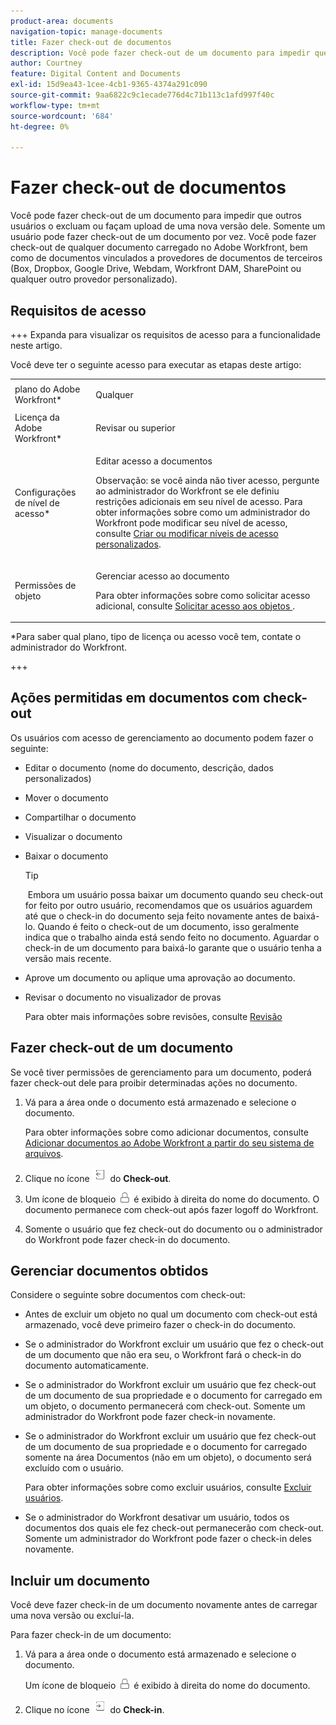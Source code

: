 ```yaml
---
product-area: documents
navigation-topic: manage-documents
title: Fazer check-out de documentos
description: Você pode fazer check-out de um documento para impedir que outros usuários o excluam ou façam upload de uma nova versão dele. Somente um usuário pode fazer check-out de um documento por vez. Você pode fazer check-out de qualquer documento carregado no Adobe Workfront, bem como de documentos vinculados a provedores de documentos de terceiros (Box, Dropbox, Google Drive, Webdam, Workfront DAM, SharePoint ou qualquer outro provedor personalizado).
author: Courtney
feature: Digital Content and Documents
exl-id: 15d9ea43-1cee-4cb1-9365-4374a291c090
source-git-commit: 9aa6822c9c1ecade776d4c71b113c1afd997f40c
workflow-type: tm+mt
source-wordcount: '684'
ht-degree: 0%

---
```


# Fazer check-out de documentos

Você pode fazer check-out de um documento para impedir que outros usuários o excluam ou façam upload de uma nova versão dele. Somente um usuário pode fazer check-out de um documento por vez. Você pode fazer check-out de qualquer documento carregado no Adobe Workfront, bem como de documentos vinculados a provedores de documentos de terceiros (Box, Dropbox, Google Drive, Webdam, Workfront DAM, SharePoint ou qualquer outro provedor personalizado). 

## Requisitos de acesso

+++ Expanda para visualizar os requisitos de acesso para a funcionalidade neste artigo.

Você deve ter o seguinte acesso para executar as etapas deste artigo:

<table style="table-layout:auto"> 
 <col> 
 <col> 
 <tbody> 
  <tr> 
   <td role="rowheader">plano do Adobe Workfront*</td> 
   <td> <p>Qualquer</p> </td> 
  </tr> 
  <tr> 
   <td role="rowheader">Licença da Adobe Workfront*</td> 
   <td> <p>Revisar ou superior</p> </td> 
  </tr> 
  <tr> 
   <td role="rowheader">Configurações de nível de acesso*</td> 
   <td> <p>Editar acesso a documentos</p> <p>Observação: se você ainda não tiver acesso, pergunte ao administrador do Workfront se ele definiu restrições adicionais em seu nível de acesso. Para obter informações sobre como um administrador do Workfront pode modificar seu nível de acesso, consulte <a href="../../administration-and-setup/add-users/configure-and-grant-access/create-modify-access-levels.md" class="MCXref xref">Criar ou modificar níveis de acesso personalizados</a>.</p> </td> 
  </tr> 
  <tr> 
   <td role="rowheader">Permissões de objeto</td> 
   <td> <p>Gerenciar acesso ao documento</p> <p>Para obter informações sobre como solicitar acesso adicional, consulte <a href="../../workfront-basics/grant-and-request-access-to-objects/request-access.md" class="MCXref xref">Solicitar acesso aos objetos </a>.</p> </td> 
  </tr> 
 </tbody> 
</table>

&#42;Para saber qual plano, tipo de licença ou acesso você tem, contate o administrador do Workfront.

+++

## Ações permitidas em documentos com check-out

Os usuários com acesso de gerenciamento ao documento podem fazer o seguinte:

* Editar o documento (nome do documento, descrição, dados personalizados)
* Mover o documento
* Compartilhar o documento
* Visualizar o documento
* Baixar o documento

  >[!TIP]
  >
  > Embora um usuário possa baixar um documento quando seu check-out for feito por outro usuário, recomendamos que os usuários aguardem até que o check-in do documento seja feito novamente antes de baixá-lo. Quando é feito o check-out de um documento, isso geralmente indica que o trabalho ainda está sendo feito no documento. Aguardar o check-in de um documento para baixá-lo garante que o usuário tenha a versão mais recente.

* Aprove um documento ou aplique uma aprovação ao documento.
* Revisar o documento no visualizador de provas

  Para obter mais informações sobre revisões, consulte [Revisão](../../review-and-approve-work/proofing/proofing.md)

## Fazer check-out de um documento

Se você tiver permissões de gerenciamento para um documento, poderá fazer check-out dele para proibir determinadas ações no documento. 

1. Vá para a área onde o documento está armazenado e selecione o documento. 

   Para obter informações sobre como adicionar documentos, consulte [Adicionar documentos ao Adobe Workfront a partir do seu sistema de arquivos](../../documents/adding-documents-to-workfront/add-documents-from-file-system.md).

1. Clique no ícone ![](assets/check-out-25x23.png) do **Check-out**.

1. Um ícone de bloqueio ![](assets/lock-icon-locked-qs.png) é exibido à direita do nome do documento. O documento permanece com check-out após fazer logoff do Workfront.
1. Somente o usuário que fez check-out do documento ou o administrador do Workfront pode fazer check-in do documento.

## Gerenciar documentos obtidos

Considere o seguinte sobre documentos com check-out:

* Antes de excluir um objeto no qual um documento com check-out está armazenado, você deve primeiro fazer o check-in do documento. 
* Se o administrador do Workfront excluir um usuário que fez o check-out de um documento que não era seu, o Workfront fará o check-in do documento automaticamente.
* Se o administrador do Workfront excluir um usuário que fez check-out de um documento de sua propriedade e o documento for carregado em um objeto, o documento permanecerá com check-out. Somente um administrador do Workfront pode fazer check-in novamente.
* Se o administrador do Workfront excluir um usuário que fez check-out de um documento de sua propriedade e o documento for carregado somente na área Documentos (não em um objeto), o documento será excluído com o usuário.

  Para obter informações sobre como excluir usuários, consulte [Excluir usuários](../../administration-and-setup/add-users/create-and-manage-users/delete-a-user.md).

* Se o administrador do Workfront desativar um usuário, todos os documentos dos quais ele fez check-out permanecerão com check-out. Somente um administrador do Workfront pode fazer o check-in deles novamente. 

## Incluir um documento

Você deve fazer check-in de um documento novamente antes de carregar uma nova versão ou excluí-la. 

Para fazer check-in de um documento:

1. Vá para a área onde o documento está armazenado e selecione o documento. 

   Um ícone de bloqueio ![](assets/lock-icon-locked-qs.png) é exibido à direita do nome do documento.

1. Clique no ícone ![](assets/check-in-25x22.png) do **Check-in**.
